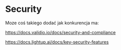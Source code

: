 # Security

Moze coś takiego dodać jak konkurencja ma:

https://docs.validio.io/docs/security-and-compliance

https://docs.lightup.ai/docs/key-security-features
